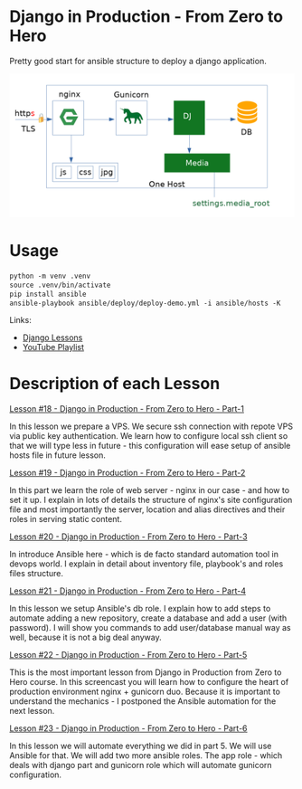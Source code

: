 # Django in Production - From Zero to Hero

Pretty good start for ansible structure  to deploy a django application.

![Screenshot](./docs/img/django-deploy.png)

Usage
=======

    python -m venv .venv
    source .venv/bin/activate
    pip install ansible
    ansible-playbook ansible/deploy/deploy-demo.yml -i ansible/hosts -K


Links:
* [Django Lessons](https://django-lessons.com)
* [YouTube Playlist](https://www.youtube.com/watch?v=JzUwiux2YRo&list=PLlM3i4cwc8zBRQOGXuLrCLNfpVOuVLuwZ)


Description of each Lesson
===========================

[Lesson #18 - Django in Production - From Zero to Hero - Part-1](https://django-lessons.com/lesson/lesson-18-django-deploy-production-step-by-step-from-zero-to-hero-part-1)

In this lesson we prepare a VPS. We secure ssh connection with repote VPS via
public key authentication. We learn how to configure local ssh client so that
we will type less in future - this configuration will ease setup of ansible
hosts file in future lesson.

[Lesson #19 - Django in Production - From Zero to Hero - Part-2](https://django-lessons.com/lesson/lesson-19-django-deploy-production-step-by-step-from-zero-to-hero-part-2)

In this part we learn the role of web server - nginx in our case - and how to set it up.
I explain in lots of details the structure of nginx's site configuration file and most importantly
the server, location and alias directives and their roles in serving static content.


[Lesson #20 - Django in Production - From Zero to Hero - Part-3](https://django-lessons.com/lesson/lesson-20-django-deploy-production-step-by-step-from-zero-to-hero-part-3)

In introduce Ansible here - which is de facto standard automation tool in
devops world. I explain in detail about inventory file, playbook's and roles
files structure.

[Lesson #21 - Django in Production - From Zero to Hero - Part-4](https://django-lessons.com/lesson/lesson-20-django-deploy-production-step-by-step-from-zero-to-hero-part-4)

In this lesson we setup Ansible's db role. I explain how to add steps to
automate adding a new repository, create a database and add a user (with password).
I will show you commands to add user/database manual way as well, because it is not
a big deal anyway.

[Lesson #22 - Django in Production - From Zero to Hero - Part-5](https://django-lessons.com/lesson/lesson-22-django-deploy-production-step-by-step-from-zero-to-hero-part-5-gunicorn)

This is the most important lesson from Django in Production from Zero to Hero
course. In this screencast you will learn how to configure the heart of
production environment nginx + gunicorn duo. Because it is important to
understand the mechanics - I postponed the Ansible automation for the next
lesson.

[Lesson #23 - Django in Production - From Zero to Hero - Part-6](https://django-lessons.com/lesson/lesson-23-django-deploy-production-step-by-step-from-zero-to-hero-part-6-gunicorn-ansible)

In this lesson we will automate everything we did in part 5. We will use
Ansible for that. We will add two more ansible roles. The app role - which
deals with django part and gunicorn role which will automate gunicorn
configuration.
